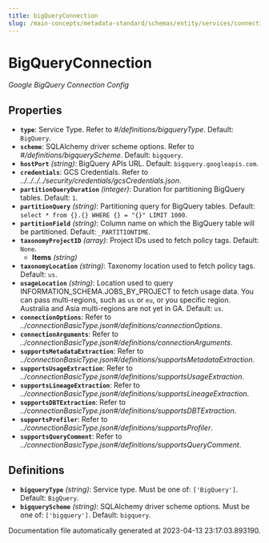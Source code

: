 ```yaml
---
title: bigQueryConnection
slug: /main-concepts/metadata-standard/schemas/entity/services/connections/database/bigqueryconnection
---
```


# BigQueryConnection

*Google BigQuery Connection Config*

## Properties

- **`type`**: Service Type. Refer to *#/definitions/bigqueryType*. Default: `BigQuery`.
- **`scheme`**: SQLAlchemy driver scheme options. Refer to *#/definitions/bigqueryScheme*. Default: `bigquery`.
- **`hostPort`** *(string)*: BigQuery APIs URL. Default: `bigquery.googleapis.com`.
- **`credentials`**: GCS Credentials. Refer to *../../../../security/credentials/gcsCredentials.json*.
- **`partitionQueryDuration`** *(integer)*: Duration for partitioning BigQuery tables. Default: `1`.
- **`partitionQuery`** *(string)*: Partitioning query for BigQuery tables. Default: `select * from {}.{} WHERE {} = "{}" LIMIT 1000`.
- **`partitionField`** *(string)*: Column name on which the BigQuery table will be partitioned. Default: `_PARTITIONTIME`.
- **`taxonomyProjectID`** *(array)*: Project IDs used to fetch policy tags. Default: `None`.
  - **Items** *(string)*
- **`taxonomyLocation`** *(string)*: Taxonomy location used to fetch policy tags. Default: `us`.
- **`usageLocation`** *(string)*: Location used to query INFORMATION_SCHEMA.JOBS_BY_PROJECT to fetch usage data. You can pass multi-regions, such as `us` or `eu`, or you specific region. Australia and Asia multi-regions are not yet in GA. Default: `us`.
- **`connectionOptions`**: Refer to *../connectionBasicType.json#/definitions/connectionOptions*.
- **`connectionArguments`**: Refer to *../connectionBasicType.json#/definitions/connectionArguments*.
- **`supportsMetadataExtraction`**: Refer to *../connectionBasicType.json#/definitions/supportsMetadataExtraction*.
- **`supportsUsageExtraction`**: Refer to *../connectionBasicType.json#/definitions/supportsUsageExtraction*.
- **`supportsLineageExtraction`**: Refer to *../connectionBasicType.json#/definitions/supportsLineageExtraction*.
- **`supportsDBTExtraction`**: Refer to *../connectionBasicType.json#/definitions/supportsDBTExtraction*.
- **`supportsProfiler`**: Refer to *../connectionBasicType.json#/definitions/supportsProfiler*.
- **`supportsQueryComment`**: Refer to *../connectionBasicType.json#/definitions/supportsQueryComment*.
## Definitions

- **`bigqueryType`** *(string)*: Service type. Must be one of: `['BigQuery']`. Default: `BigQuery`.
- **`bigqueryScheme`** *(string)*: SQLAlchemy driver scheme options. Must be one of: `['bigquery']`. Default: `bigquery`.


Documentation file automatically generated at 2023-04-13 23:17:03.893190.

